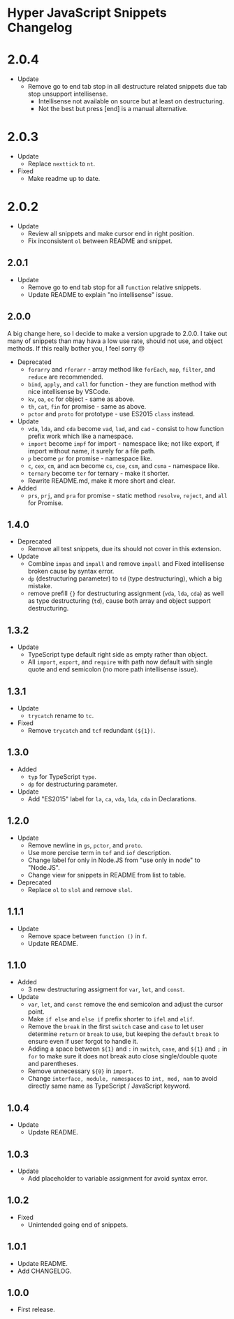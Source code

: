 # Hyper JavaScript Snippets Changelog

# 2.0.4

- Update
  - Remove go to end tab stop in all destructure related snippets due tab stop unsupport intellisense.
    - Intellisense not available on source but at least on destructuring.
    - Not the best but press [end] is a manual alternative.

# 2.0.3

- Update
  - Replace `nexttick` to `nt`.
- Fixed
  - Make readme up to date.

# 2.0.2

- Update
  - Review all snippets and make cursor end in right position.
  - Fix inconsistent `ol` between README and snippet.

## 2.0.1

- Update
  - Remove go to end tab stop for all `function` relative snippets.
  - Update README to explain "no intellisense" issue.

## 2.0.0

A big change here, so I decide to make a version upgrade to 2.0.0. I take out many of snippets than may hava a low use rate, should not use, and object methods. If this really bother you, I feel sorry 😢

- Deprecated
  - `forarry` and `rforarr` - array method like `forEach`, `map`, `filter`, and `reduce` are recommended.
  - `bind`, `apply`, and `call` for function - they are function method with nice intellisense by VSCode.
  - `kv`, `oa`, `oc` for object - same as above.
  - `th`, `cat`, `fin` for promise - same as above.
  - `pctor` and `proto` for prototype - use ES2015 `class` instead.
- Update
  - `vda`, `lda`, and `cda` become `vad`, `lad`, and `cad` - consist to how function prefix work which like a namespace.
  - `import` become `impf` for import - namespace like; not like export, if import without name, it surely for a file path.
  - `p` become `pr` for promise - namespace like.
  - `c`, `cex`, `cm`, and `acm` become `cs`, `cse`, `csm`, and `csma` - namespace like.
  - `ternary` become `ter` for ternary - make it shorter.
  - Rewrite README.md, make it more short and clear.
- Added
  - `prs`, `prj`, and `pra` for promise - static method `resolve`, `reject`, and `all` for Promise.

## 1.4.0

- Deprecated
  - Remove all test snippets, due its should not cover in this extension.
- Update
  - Combine `impas` and `impall` and remove `impall` and Fixed intellisense broken cause by syntax error.
  - `dp` (destructuring parameter) to `td` (type destructuring), which a big mistake.
  - remove prefill `{}` for destructuring assignment (`vda`, `lda`, `cda`) as well as type destructuring (`td`), cause both array and object support destructuring.

## 1.3.2

- Update
  - TypeScript type default right side as empty rather than object.
  - All `import`, `export`, and `require` with path now default with single quote and end semicolon (no more path intellisense issue).

## 1.3.1

- Update
  - `trycatch` rename to `tc`.
- Fixed
  - Remove `trycatch` and `tcf` redundant `(${1})`.

## 1.3.0

- Added
  - `typ` for TypeScript `type`.
  - `dp` for destructuring parameter.
- Update
  - Add "ES2015" label for `la`, `ca`, `vda`, `lda`, `cda` in Declarations.

## 1.2.0

- Update
  - Remove newline in `gs`, `pctor`, and `proto`.
  - Use more percise term in `tof` and `iof` description.
  - Change label for only in Node.JS from "use only in node" to "Node.JS".
  - Change view for snippets in README from list to table.
- Deprecated
  - Replace `ol` to `slol` and remove `slol`.

## 1.1.1

- Update
  - Remove space between `function ()` in `f`.
  - Update README.

## 1.1.0

- Added
  - 3 new destructuring assigment for `var`, `let`, and `const`.
- Update
  - `var`, `let`, and `const` remove the end semicolon and adjust the cursor point.
  - Make `if else` and `else if` prefix shorter to `ifel` and `elif`.
  - Remove the `break` in the first `switch` case and `case` to let user determine `return` or `break` to use, but keeping the `default` `break` to ensure even if user forgot to handle it.
  - Adding a space between `${1}` and `:` in `switch`, `case`, and `${1}` and `;` in `for` to make sure it does not break auto close single/double quote and parentheses.
  - Remove unnecessary `${0}` in `import`.
  - Change `interface, module, namespaces` to `int, mod, nam` to avoid directly same name as TypeScript / JavaScript keyword.

## 1.0.4

- Update
  - Update README.

## 1.0.3

- Update
  - Add placeholder to variable assignment for avoid syntax error.

## 1.0.2

- Fixed
  - Unintended going end of snippets.

## 1.0.1

- Update README.
- Add CHANGELOG.

## 1.0.0

- First release.
